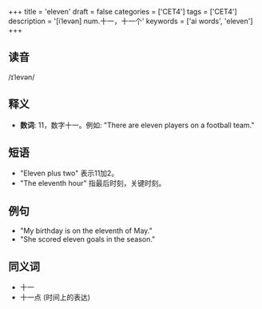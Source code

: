 +++
title = 'eleven'
draft = false
categories = ['CET4']
tags = ['CET4']
description = '[iˈlevən] num.十一，十一个'
keywords = ['ai words', 'eleven']
+++

## 读音
/ɪˈlevən/

## 释义
- **数词**: 11，数字十一。例如: "There are eleven players on a football team."

## 短语
- "Eleven plus two" 表示11加2。
- "The eleventh hour" 指最后时刻，关键时刻。

## 例句
- "My birthday is on the eleventh of May."
- "She scored eleven goals in the season."

## 同义词
- 十一
- 十一点 (时间上的表达)
